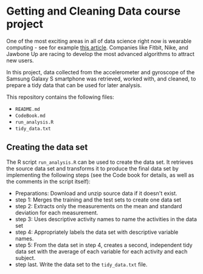 # Getting and Cleaning Data course project

One of the most exciting areas in all of data science right now is wearable computing - see for example [this article](http://www.insideactivitytracking.com/data-science-activity-tracking-and-the-battle-for-the-worlds-top-sports-brand/). Companies like Fitbit, Nike, and Jawbone Up are racing to develop the most advanced algorithms to attract new users.

In this project, data collected from the accelerometer and gyroscope of the Samsung Galaxy S smartphone was retrieved, worked with, and cleaned, to prepare a tidy data that can be used for later analysis.

This repository contains the following files:

- `README.md`
- `CodeBook.md`
- `run_analysis.R`
- `tidy_data.txt`

## Creating the data set <a name="creating-data-set"></a>

The R script `run_analysis.R` can be used to create the data set. It retrieves the source data set and transforms it to produce the final data set by implementing the following steps (see the Code book for details, as well as the comments in the script itself):

- Preparations: Download and unzip source data if it doesn't exist.
- step 1: Merges the training and the test sets to create one data set
- step 2: Extracts only the measurements on the mean and standard deviation for each measurement.
- step 3: Uses descriptive activity names to name the activities in the data set
- step 4: Appropriately labels the data set with descriptive variable names.
- step 5: From the data set in step 4, creates a second, independent tidy data set with the average of each variable for each activity and each subject.
- step last. Write the data set to the `tidy_data.txt` file.
